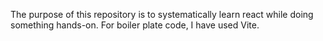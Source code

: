 The purpose of this repository is to systematically learn react while doing something hands-on. For boiler plate code, I have used Vite.
